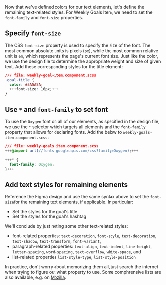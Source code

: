Now that we've defined colors for our text elements, let's define the remaining text-related styles. For Weekly Goals Item, we need to set the `font-family` and `font-size` properties. 

## Specify `font-size`

The CSS `font-size` property is used to specify the size of the font. The most common absolute units is pixels (`px`), while the most common relative unit is `em`, which represents the page's current font size. Just like the color, we use the design file to determine the appropriate weight and size of given text. Add these corresponding styles for the title element:

```css
/// file: weekly-goal-item.component.scss
.goal-title {
  color: #5A5A5A;
  +++font-size: 16px;+++
}
```

## Use `*` and `font-family` to set font

To use the `Oxygen` font on all of our elements, as specified in the design file, we use the `*` selector which targets all elements and the `font-family` property that allows for declaring fonts. Add the below to `weekly-goals-item.component.scss`:

```css
/// file: weekly-goals-item.component.scss
+++@import url(//fonts.googleapis.com/css?family=Oxygen);+++

+++* {
  font-family: Oxygen;
}+++
```

## Add text styles for remaining elements

Reference the Figma design and use the same syntax above to set the `font-size`for the remaining text elements, if applicable. In particular:
* Set the styles for the goal's title
* Set the styles for the goal's hashtag


We'll conclude by just noting some other text-related styles:
* font-related properties: `text-decoration`, `font-style`, `text-decoration`, `text-shadow`, `text-transform`, `font-variant`,
* paragraph-related properties: `text-align`, `text-indent`, `line-height`, `letter-spacing`, `word-spacing`, `text-overflow`, `white-space`, and 
* list-related properties `list-style-type`, `list-style-position`

In practice, don't worry about memorizing them all, just search the internet when trying to figure out what property to use. Some comphrensive lists are also available, e.g. on <a href="https://developer.mozilla.org/en-US/docs/Web/CSS/Reference">Mozilla</a>.
